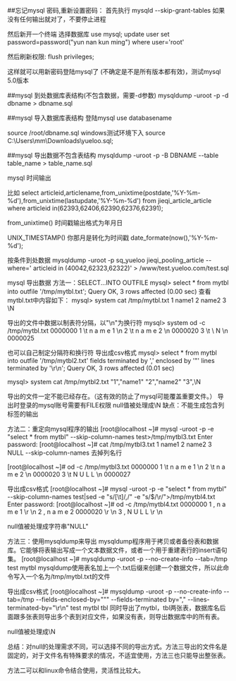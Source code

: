 ##忘记mysql 密码,重新设置密码：
首先执行
mysqld --skip-grant-tables  如果没有任何输出就对了，不要停止进程

然后新开一个终端
选择数据库 use mysql;
update user set password=password("yun nan kun ming") where user='root'

然后刷新权限: flush privileges;

这样就可以用新密码登陆mysql了  (不确定是不是所有版本都有效)，测试mysql 5.0版本


##mysql 到处数据库表结构(不包含数据，需要-d参数)
mysqldump -uroot -p -d dbname > dbname.sql 

##mysql 导入数据库表结构
登陆mysql
use databasename

source /root/dbname.sql
windows测试环境下入
source C:\Users\mm\Downloads\yueloo.sql;
 


##mysql 导出数据不包含表结构
mysqldump -uroot -p -B DBNAME --table table_name > table_name.sql


mysql 时间输出

  比如
  select articleid,articlename,from_unixtime(postdate,'%Y-%m-%d'),from_unixtime(lastupdate,'%Y-%m-%d') from jieqi_article_article where articleid in(62393,62406,62390,62376,62391);
  
  from_unixtime() 时间戳输出格式为年月日
  
  UNIX_TIMESTAMP() 你那月是转化为时间戳
  date_formate(now(),'%Y-%m-%d');
  
  
  按条件到处数据
  mysqldump -uroot -p sq_yueloo jieqi_pooling_article  --where=' articleid in (40042,62323,62322)' > /www/test.yueloo.com/test.sql
  
  
  mysql 导出数据
  方法一：SELECT...INTO OUTFILE
mysql> select * from mytbl into outfile '/tmp/mytbl.txt';
Query OK, 3 rows affected (0.00 sec)
查看mytbl.txt中内容如下：
mysql> system cat /tmp/mytbl.txt
1       name1
2       name2
3       \N

导出的文件中数据以制表符分隔，以"\n"为换行符
mysql> system od -c /tmp/mytbl.txt
0000000   1  \t   n   a   m   e   1  \n   2  \t   n   a   m   e   2  \n
0000020   3  \t   \   N  \n
0000025

也可以自己制定分隔符和换行符
导出成csv格式
mysql> select * from mytbl into outfile '/tmp/mytbl2.txt' fields terminated by ',' enclosed by '"' lines terminated by '\r\n';
Query OK, 3 rows affected (0.01 sec)

mysql> system cat /tmp/mytbl2.txt
"1","name1"
"2","name2"
"3",\N

导出的文件一定不能已经存在。（这有效的防止了mysql可能覆盖重要文件。）
导出时登录的mysql账号需要有FILE权限
null值被处理成\N
缺点：不能生成包含列标签的输出

方法二：重定向mysql程序的输出
[root@localhost ~]# mysql -uroot -p -e "select * from mytbl" --skip-column-names test>/tmp/mytbl3.txt
Enter password: 
[root@localhost ~]# cat /tmp/mytbl3.txt 
1       name1
2       name2
3       NULL
--skip-column-names 去掉列名行

[root@localhost ~]# od -c /tmp/mytbl3.txt
0000000   1  \t   n   a   m   e   1  \n   2  \t   n   a   m   e   2  \n
0000020   3  \t   N   U   L   L  \n
0000027

导出成csv格式
[root@localhost ~]#  mysql -uroot -p -e "select * from mytbl" --skip-column-names test|sed -e "s/[\t]/,/" -e "s/$/\r/">/tmp/mytbl4.txt
Enter password: 
[root@localhost ~]# od -c /tmp/mytbl4.txt 
0000000   1   ,   n   a   m   e   1  \r  \n   2   ,   n   a   m   e   2
0000020  \r  \n   3   ,   N   U   L   L  \r  \n

null值被处理成字符串"NULL"

方法三：使用mysqldump来导出
mysqldump程序用于拷贝或者备份表和数据库。它能够将表输出写成一个文本数据文件，或者一个用于重建表行的insert语句集。
[root@localhost ~]# mysqldump -uroot -p --no-create-info --tab=/tmp test mytbl
mysqldump使用表名加上一个.txt后缀来创建一个数据文件，所以此命令写入一个名为/tmp/mytbl.txt的文件

导出成csv格式
[root@localhost ~]# mysqldump -uroot -p --no-create-info --tab=/tmp --fields-enclosed-by="\"" --fields-terminated by="," --lines-terminated-by="\r\n" test mytbl tbl
同时导出了mytbl，tbl两张表，数据库名后面跟多张表则导出多个表到对应文件，如果没有表，则导出数据库中的所有表。

null值被处理成\N 


 总结：对null的处理需求不同，可以选择不同的导出方式。方法三导出的文件名是固定的，对于文件名有特殊要求的情况，不适宜使用，方法三也只能导出整张表。

 方法二可以和linux命令结合使用，灵活性比较大。